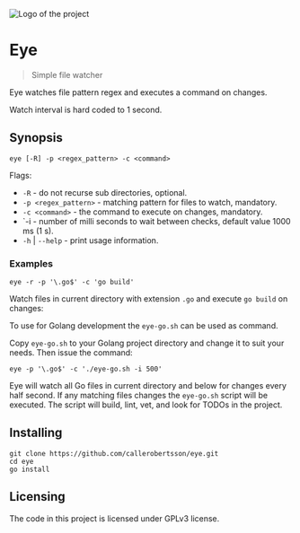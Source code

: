 ![Logo of the project](https://upload.wikimedia.org/wikipedia/commons/thumb/6/68/Eye_open_font_awesome.svg/200px-Eye_open_font_awesome.svg.png)

# Eye
> Simple file watcher

Eye watches file pattern regex and executes a command on changes.

Watch interval is hard coded to 1 second.

## Synopsis

```shell
eye [-R] -p <regex_pattern> -c <command>
```

Flags:

* `-R` - do not recurse sub directories, optional.
* `-p <regex_pattern>` - matching pattern for files to watch, mandatory.
* `-c <command>` - the command to execute on changes, mandatory.
* `-i <milliseconds> - number of milli seconds to wait between checks,
  default value 1000 ms (1 s).
* `-h` | `--help` - print usage information.

### Examples

```shell
eye -r -p '\.go$' -c 'go build'
```

Watch files in current directory with extension `.go` and execute `go build` on changes:

To use for Golang development the `eye-go.sh` can be used as command. 

Copy `eye-go.sh` to your Golang project directory and change it to suit your needs. Then issue the command:

```shell
eye -p '\.go$' -c './eye-go.sh -i 500'
```

Eye will watch all Go files in current directory and below for changes
every half second. If any matching files changes the `eye-go.sh` script
will be executed.  The script will build, lint, vet, and look for TODOs
in the project.

## Installing

```shell
git clone https://github.com/callerobertsson/eye.git
cd eye
go install
```

## Licensing

The code in this project is licensed under GPLv3 license.
